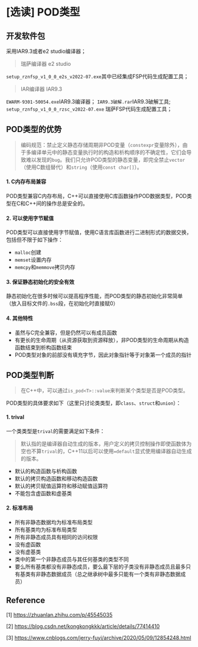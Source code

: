 # [选读] POD类型

## 开发软件包

采用IAR9.3或者e2 studio编译器；

> 瑞萨编译器 e2 studio

`setup_rznfsp_v1_0_0_e2s_v2022-07.exe`其中已经集成FSP代码生成配置工具；

> IAR编译器 IAR9.3

`EWARM-9301-50054.exe`IAR9.3编译器；
`IAR9.3破解.rar`IAR9.3破解工具;
`setup_rznfsp_v1_0_0_rzsc_v2022-07.exe` 瑞萨FSP代码生成配置工具；

## POD类型的优势

> 编码规范：禁止定义静态存储周期非POD变量（`constexpr`变量除外），由于多编译单元中的静态变量执行时的构造和析构顺序的不确定性，它们会导致难以发现的`bug`。我们只允许POD类型的静态变量，即完全禁止`vector`（使用C数组替代）和`string`（使用`const char[]`）。

#### 1. C内存布局兼容

POD类型兼容C内存布局，C++可以直接使用C库函数操作POD数据类型，POD类型在C和C++间的操作总是安全的。

#### 2. 可以使用字节赋值

POD类型可以直接使用字节赋值，使用C语言库函数进行二进制形式的数据交换，包括但不限于如下操作：

* `malloc`创建
* `memset`设置内存
* `memcpy`和`memmove`拷贝内存

#### 3. 保证静态初始化的安全有效

静态初始化在很多时候可以提高程序性能，而POD类型的静态初始化非常简单（放入目标文件的`.bss`段，在初始化时直接赋0）

#### 4. 其他特性

* 虽然与C完全兼容，但是仍然可以有成员函数
* 有更长的生命周期（从资源获取到资源释放），非POD类型的生命周期从构造函数结束到析构函数结束
* POD类型对象的前部没有填充字节，因此对象指针等于对象第一个成员的指针

## POD类型判断

>  在C++中，可以通过`is_pod<T>::value`来判断某个类型是否是POD类型。

POD类型的具体要求如下（这里只讨论类类型，即`class`、`struct`和`union`）：

#### 1. trival

一个类类型是`trival`的需要满足如下条件：

> 默认指的是编译器自动生成的版本，用户定义的拷贝控制操作即使函数体为空也不算`trival`的，C++11以后可以使用`=default`显式使用编译器自动生成的版本。

* 默认的构造函数与析构函数
* 默认的拷贝构造函数和移动构造函数
* 默认的拷贝赋值运算符和移动赋值运算符
* 不能包含虚函数和虚基类

#### 2. 标准布局

* 所有非静态数据均为标准布局类型
* 所有基类均为标准布局类型
* 所有非静态成员具有相同的访问权限
* 没有虚函数
* 没有虚基类
* 类中的第一个非静态成员与其任何基类的类型不同
* 要么所有基类都没有非静态成员，要么最下层的子类没有非静态成员且最多只有基类有非静态数据成员（总之继承树中最多只能有一个类有非静态数据成员）

## Reference

[1] https://zhuanlan.zhihu.com/p/45545035

[2] https://blog.csdn.net/kongkongkkk/article/details/77414410

[3] https://www.cnblogs.com/jerry-fuyi/archive/2020/05/09/12854248.html